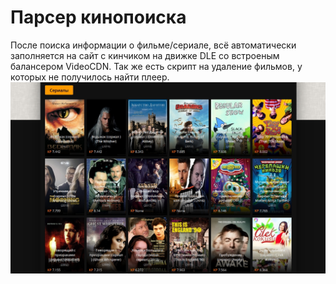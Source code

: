 # Парсер кинопоиска
После поиска информации о фильме/сериале, всё автоматически заполняется на сайт с кинчиком на движке DLE со встроеным балансером VideoCDN. Так же есть скрипт на удаление фильмов, у которых не получилось найти плеер.
![alt text](preview.jpg)
